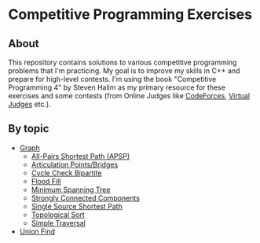 # Competitive Programming Exercises

## About

This repository contains solutions to various competitive programming problems that I'm practicing. My goal is to improve my skills in C++ and prepare for high-level contests. I'm using the book "Competitive Programming 4" by Steven Halim as my primary resource for these exercises and some contests (from Online Judges like [CodeForces](https://codeforces.com/), [Virtual Judges](https://vjudge.net/) etc.).

## By topic

- [Graph](/Practice/Graph/)
  - [All-Pairs Shortest Path (APSP)](/Practice/Graph/All-Pairs%20Shortest%20Path%20(APSP)/)
  - [Articulation Points/Bridges](/Practice/Graph/Articulation%20Points%20and%20Bridges/)
  - [Cycle Check Bipartite](/Practice/Graph/Cycle%20check%20&%20Bipartite/)
  - [Flood Fill](/Practice/Graph/Flood%20Fill/)
  - [Minimum Spanning Tree](/Practice/Graph/MST/)
  - [Strongly Connected Components](/Practice/Graph/SCC/)
  - [Single Source Shortest Path](/Practice/Graph/Single-Source-Shortest-Paths/)
  - [Topological Sort](/Practice/Graph/Topological%20Sort/)
  - [Simple Traversal](/Practice/Graph/Traversal/)
- [Union Find](/Practice/Union%20find/)



